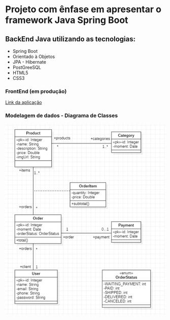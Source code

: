# Projeto com ênfase em apresentar o framework Java Spring Boot

## BackEnd Java utilizando as tecnologias:
* Spring Boot
* Orientado à Objetos
* JPA - Hibernate
* PostGreeSQL
* HTML5
* CSS3

### FrontEnd (em produção) 
[Link da aplicação](https://spring-test-home.herokuapp.com/) 

### Modelagem de dados - Diagrama de Classes
![Modelo](src/main/resources/static/img/Modelo.png)
